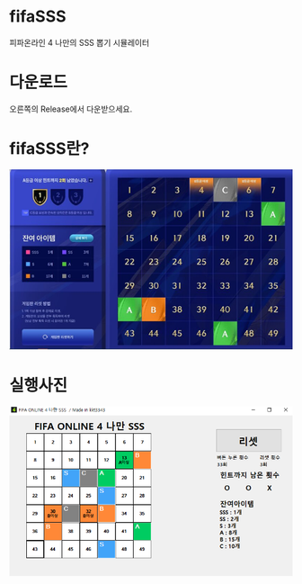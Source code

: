 # fifaSSS
피파온라인 4 나만의 SSS 뽑기 시뮬레이터

# 다운로드
오른쪽의 Release에서 다운받으세요.

# fifaSSS란?

<img src="pic01.png">

# 실행사진

<img src="pic02.png">
